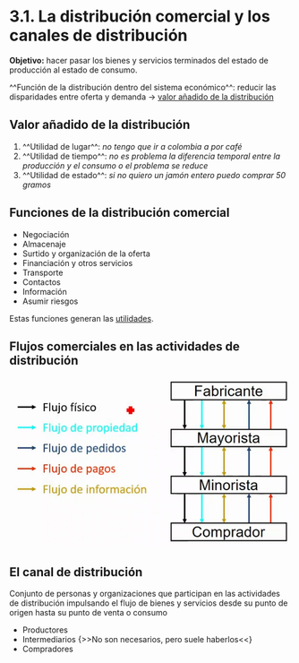# 3.1. La distribución comercial y los canales de distribución

**Objetivo:** hacer pasar los bienes y servicios terminados del estado de producción al estado de consumo.

^^Función de la distribución dentro del sistema económico^^: reducir las disparidades entre oferta y demanda → [valor añadido de la distribución](#valor-añadido-de-la-distribución)

## Valor añadido de la distribución

1. ^^Utilidad de lugar^^: *no tengo que ir a colombia a por café*
2. ^^Utilidad de tiempo^^: *no es problema la diferencia temporal entre la producción y el consumo o el problema se reduce*
3. ^^Utilidad de estado^^: *si no quiero un jamón entero puedo comprar 50 gramos*

## Funciones de la distribución comercial

- Negociación
- Almacenaje
- Surtido y organización de la oferta
- Financiación y otros servicios
- Transporte
- Contactos
- Información
- Asumir riesgos

Estas funciones generan las [utilidades](#valor-añadido-de-la-distribución).

## Flujos comerciales en las actividades de distribución

![img](../images/tema-3/flujos-comerciales-actividades-distribucion.png)

## El canal de distribución

Conjunto de personas y organizaciones que participan en las actividades de distribución impulsando el flujo de bienes y servicios desde su punto de origen hasta su punto de venta o consumo

- Productores
- Intermediarios {>>No son necesarios, pero suele haberlos<<}
- Compradores
